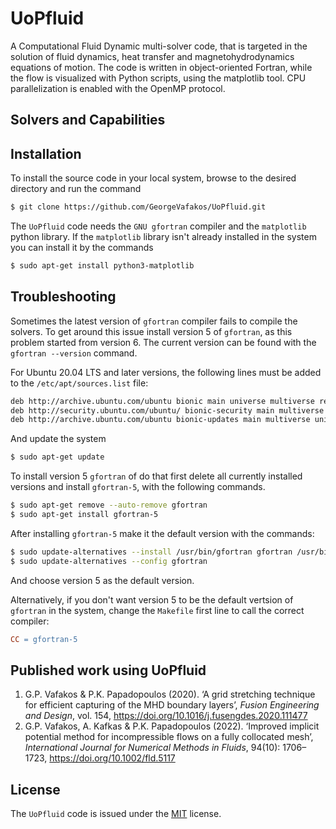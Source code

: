 # UoPfluid

A Computational Fluid Dynamic multi-solver code, that is targeted in the solution of fluid dynamics, heat transfer and magnetohydrodynamics equations of motion. The code is written in object-oriented Fortran, while the flow is visualized with Python scripts, using the matplotlib tool. CPU parallelization is enabled with the OpenMP protocol.

## Solvers and Capabilities


## Installation

To install the source code in your local system, browse to the desired directory and run the command

```bash
$ git clone https://github.com/GeorgeVafakos/UoPfluid.git
```
The `UoPfluid` code needs the `GNU gfortran` compiler and the `matplotlib` python library. If the `matplotlib` library isn't already installed in the system you can install it by the commands

```bash
$ sudo apt-get install python3-matplotlib
```

## Troubleshooting

Sometimes the latest version of `gfortran` compiler fails to compile the solvers. To get around this issue install version 5 of `gfortran`, as this problem started from version 6. The current version can be found with the `gfortran --version` command.

For Ubuntu 20.04 LTS and later versions, the following lines must be added to the `/etc/apt/sources.list` file:

```bash
deb http://archive.ubuntu.com/ubuntu bionic main universe multiverse restricted
deb http://security.ubuntu.com/ubuntu/ bionic-security main multiverse universe restricted
deb http://archive.ubuntu.com/ubuntu bionic-updates main multiverse universe restricted
```

And update the system

```bash
$ sudo apt-get update
```

To install version 5 `gfortran` of do that first delete all currently installed versions and install `gfortran-5`, with the following commands.

```bash
$ sudo apt-get remove --auto-remove gfortran
$ sudo apt-get install gfortran-5
```

After installing `gfortran-5` make it the default version with the commands:

```bash
$ sudo update-alternatives --install /usr/bin/gfortran gfortran /usr/bin/gfortran-5 60
$ sudo update-alternatives --config gfortran
```
And choose version 5 as the default version. 

Alternatively, if you don't want version 5 to be the default vertsion of `gfortran` in the system, change the `Makefile` first line to call the correct compiler:

```Makefile
CC = gfortran-5
```

## Published work using UoPfluid

1. G.P. Vafakos & P.K. Papadopoulos (2020). ‘A grid stretching technique for efficient capturing of the MHD boundary layers’, *Fusion Engineering and Design*, vol. 154, https://doi.org/10.1016/j.fusengdes.2020.111477
2. G.P. Vafakos, A. Kafkas & P.K. Papadopoulos (2022). ‘Improved implicit potential method for incompressible flows on a fully collocated mesh’, *International Journal for Numerical Methods in Fluids*, 94(10): 1706–1723, https://doi.org/10.1002/fld.5117

## License

The `UoPfluid` code is issued under the [MIT](https://choosealicense.com/licenses/mit/) license. 
